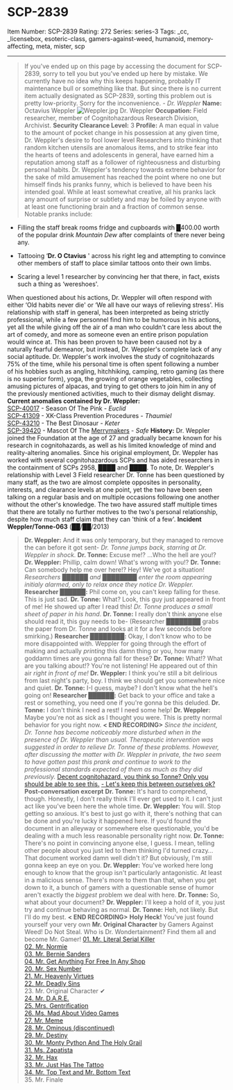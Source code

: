 # SCP-2839
Item Number: SCP-2839
Rating: 272
Series: series-3
Tags: _cc, _licensebox, esoteric-class, gamers-against-weed, humanoid, memory-affecting, meta, mister, scp

---

> If you've ended up on this page by accessing the document for SCP-2839, sorry to tell you but you've ended up here by mistake. We currently have no idea why this keeps happening, probably IT maintenance bull or something like that. But since there is no current item actually designated as SCP-2839, sorting this problem out is pretty low-priority. Sorry for the inconvenience.
> \- _Dr. Weppler_
**Name:** Octavius Weppler
![Weppler.jpg](https://scp-wiki.wdfiles.com/local--files/scp-2839/Weppler.jpg)
Dr. Weppler
**Occupation:** Field researcher, member of Cognitohazardous Research Division, Archivist.
**Security Clearance Level:** 3
**Profile:** A man equal in value to the amount of pocket change in his possession at any given time, Dr. Weppler's desire to fool lower level Researchers into thinking that random kitchen utensils are anomalous items, and to strike fear into the hearts of teens and adolescents in general, have earned him a reputation among staff as a follower of righteousness and disturbing personal habits.
Dr. Weppler's tendency towards extreme behavior for the sake of mild amusement has reached the point where no one but himself finds his pranks funny, which is believed to have been his intended goal. While at least somewhat creative, all his pranks lack any amount of surprise or subtlety and may be foiled by anyone with at least one functioning brain and a fraction of common sense.
Notable pranks include:
  * Filling the staff break rooms fridge and cupboards with █400.00 worth of the popular drink _Mountain Dew_ after complaints of there never being any.

  * Tattooing ‘**Dr. O Ctavius** ' across his right leg and attempting to convince other members of staff to place similar tattoos onto their own limbs.

  * Scaring a level 1 researcher by convincing her that there, in fact, exists such a thing as ‘wereshoes'.

When questioned about his actions, Dr. Weppler will often respond with either ‘Old habits never die' or ‘We all have our ways of relieving stress'.
His relationship with staff in general, has been interpreted as being strictly professional, while a few personnel find him to be humorous in his actions, yet all the while giving off the air of a man who couldn't care less about the art of comedy, and more as someone even an entire prison population would wince at. This has been proven to have been caused not by a naturally fearful demeanor, but instead, Dr. Weppler's complete lack of any social aptitude.
Dr. Weppler's work involves the study of cognitohazards 75% of the time, while his personal time is often spent following a number of his hobbies such as angling, hitchhiking, camping, retro gaming (as there is no superior form), yoga, the growing of orange vegetables, collecting amusing pictures of alpacas, and trying to get others to join him in any of the previously mentioned activities, much to their dismay delight dismay.
**Current anomalies contained by Dr. Weppler:**  
[SCP-40017](https://www.youtube.com/watch?v=0c_mhrB7LlQ) \- Season Of The Pink \- _Euclid_  
[SCP-41309](https://www.homestuck.com/story) \- XK-Class Prevention Procedures - _Thaumiel_  
[SCP-43210](http://www.thebestdinosaur.com) \- The Best Dinosaur - _Keter_  
[SCP-39420](https://i.imgur.com/EudWLdE.jpg) \- Mascot Of The [Merrymakers](/mr-doggo) \- _Safe_
**History:** Dr. Weppler joined the Foundation at the age of 27 and gradually became known for his research in cognitohazards, as well as his limited knowledge of mind and reality-altering anomalies. Since his original employment, Dr. Weppler has worked with several cognitohazardous SCPs and has aided researchers in the containment of SCPs 2958, ████ and ████.
To note, Dr. Weppler's relationship with Level 3 Field researcher Dr. Tonne has been questioned by many staff, as the two are almost complete opposites in personality, interests, and clearance levels at one point, yet the two have been seen talking on a regular basis and on multiple occasions following one another without the other's knowledge. The two have assured staff multiple times that there are totally no further motives to the two's personal relationship, despite how much staff claim that they can 'think of a few'.
**Incident Weppler/Tonne-063** (██/██/2013)
> **Dr. Weppler:** And it was only temporary, but they managed to remove the can before it got sent-
> _Dr. Tonne jumps back, starring at Dr. Weppler in shock._
> **Dr. Tonne:** Excuse me!? …Who the hell are you!?
> **Dr. Weppler:** Phillip, calm down! What's wrong with you!?
> **Dr. Tonne:** Can somebody help me over here!? Hey! We've got a situation!
> _Researchers ██████ and ████████ enter the room appearing initialy alarmed, only to relax once they notice Dr. Weppler._
> **Researcher ██████:** Phil come on, you can't keep falling for these. This is just sad.
> **Dr. Tonne:** What? Look, this guy just appeared in front of me! He showed up after I read this!
> _Dr. Tonne produces a small sheet of paper in his hand_.
> **Dr. Tonne:** I really don't think anyone else should read it, this guy needs to be-
> (Researcher ████████ grabs the paper from Dr. Tonne and looks at it for a few seconds before smirking.)
> **Researcher ████████:** Okay, I don't know who to be more disappointed with. Weppler for going through the effort of making and actually _printing_ this damn thing or you, how many goddamn times are you gonna fall for these?
> **Dr. Tonne:** What!? What are you talking about!? You're not listening! He appeared out of thin air _right in front of me!_
> **Dr. Weppler:** I think you're still a bit delirious from last night's party, boy. I think we should get you somewhere nice and quiet.
> **Dr. Tonne:** I-I guess, maybe? I don't know what the hell's going on!
> **Researcher ██████:** Get back to your office and take a rest or something, you need one if you're gonna be this deluded.
> **Dr. Tonne:** I don't think I need a rest! I need some help!
> **Dr. Weppler:** Maybe you're not as sick as I thought you were. This is pretty normal behavior for you right now.
> **< END RECORDING>**
_Since the incident, Dr. Tonne has become noticeably more disturbed when in the presence of Dr. Weppler than usual. Therapeutic intervention was suggested in order to relieve Dr. Tonne of these problems. However, after discussing the matter with Dr. Weppler in private, the two seem to have gotten past this prank and continue to work to the professional standards expected of them as much as they did previously._
[Decent cognitohazard, you think so Tonne? Only you should be able to see this.](javascript:;)
[\- Let's keep this between ourselves ok?](javascript:;)
**Post-conversation excerpt**
> **Dr. Tonne:** It's hard to comprehend, though. Honestly, I don't really think I'll ever get used to it. I can't just act like you've been here the whole time.
> **Dr. Weppler:** You will. Stop getting so anxious. It's best to just go with it, there's nothing that can be done and you're lucky it happened here. If you'd found the document in an alleyway or somewhere else questionable, you'd be dealing with a much less reasonable personality right now.
> **Dr. Tonne:** There's no point in convincing anyone else, I guess. I mean, telling other people about you just led to them thinking I'd turned crazy… That document worked damn well didn't it? But obviously, I'm still gonna keep an eye on you.
> **Dr. Weppler:** You've worked here long enough to know that the group isn't particularly antagonistic. At least in a malicious sense. There's more to them than that, when you get down to it, a bunch of gamers with a questionable sense of humor aren't exactly the _biggest_ problem we deal with here.
> **Dr. Tonne:** So, what about your document?
> **Dr. Weppler:** I'll keep a hold of it, you just try and continue behaving as normal.
> **Dr. Tonne:** Heh, not likely. But I'll do my best.
> **< END RECORDING>**
> **Holy Heck!** You've just found yourself your very own **Mr. Original Character** by Gamers Against Weed! Do Not Steal. Who is Dr. Wondertainment?
> Find them all and become Mr. Gamer!
> [01\. Mr. Literal Serial Killer](/scp-2586)  
>  [02\. Mr. Normie](/mr-normie)  
>  [03\. Mr. Bernie Sanders](/scp-3015)  
>  [04\. Mr. Get Anything For Free In Any Shop](/uiu-file-2016-004)  
>  [20\. Mr. Sex Number](/scp-3697)  
>  [21\. Mr. Heavenly Virtues](/collected-item-no1080)  
>  [22\. Mr. Deadly Sins](/scp-3024)  
>  23\. Mr. Original Character ✔  
>  [24\. Mr. D.A.R.E.](/adoption-poster-darius)  
>  [25\. Mrs. Gentrification](/ambrose-backdoor-soho)  
>  [26\. Ms. Mad About Video Games](/scp-3090)  
>  [27\. Mr. Meme](/scp-2842)  
>  [28\. Mr. Ominous (discontinued)](/scp-3012)  
>  [29\. Mr. Destiny](/scp-4239)  
>  [30\. Mr. Monty Python And The Holy Grail](/scp-2476)  
>  [31\. Ms. Zapatista](/scp-4669)  
>  [32\. Mr. Hax](/scp-285)  
>  [33\. Mr. Just Has The Tattoo](http://www.scp-wiki.net/log-of-anomalous-items#jhtt)  
>  [34\. Mr. Top Text and Mr. Bottom Text](/scp-2562)  
>  35\. Mr. Finale